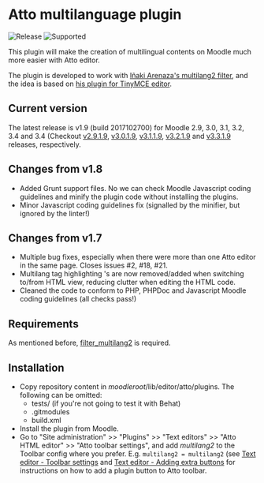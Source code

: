Atto multilanguage plugin
=========================

![Release](https://img.shields.io/badge/release-v1.9-blue.svg) ![Supported](https://img.shields.io/badge/supported-2.9%2C%203.0%2C%203.1%2C%203.2%2C%203.3%2C%203.4-green.svg)

This plugin will make the creation of multilingual contents on Moodle much more easier with Atto editor.

The plugin is developed to work with [Iñaki Arenaza's multilang2 filter](https://github.com/iarenaza/moodle-filter_multilang2), and the idea is based on [his plugin for TinyMCE editor](https://github.com/iarenaza/moodle-tinymce_moodlelang2).

## Current version

The latest release is v1.9 (build 2017102700) for Moodle 2.9, 3.0, 3.1, 3.2, 3.4 and 3.4 (Checkout [v2.9.1.9](https://github.com/iarenaza/moodle-atto_multilang2/releases/tag/v2.9.1.9), [v3.0.1.9](https://github.com/iarenaza/moodle-atto_multilang2/releases/tag/v3.0.1.9), [v3.1.1.9](https://github.com/iarenaza/moodle-atto_multilang2/releases/tag/v3.1.1.9), [v3.2.1.9](https://github.com/iarenaza/moodle-atto_multilang2/releases/tag/v3.2.1.9) and [v3.3.1.9](https://github.com/iarenaza/moodle-atto_multilang2/releases/tag/v3.3.1.9) releases, respectively.

## Changes from v1.8
 - Added Grunt support files. No we can check Moodle Javascript coding guidelines and minify the plugin code without installing the plugins.
 - Minor Javascript coding guidelines fix (signalled by the minifier, but ignored by the linter!)
 
## Changes from v1.7
 - Multiple bug fixes, especially when there were more than one Atto editor in the same page. Closes issues #2, #18, #21.
 - Multilang tag highlighting <span>'s are now removed/added when switching to/from HTML view, reducing clutter when editing the HTML code.
 - Cleaned the code to conform to PHP, PHPDoc and Javascript Moodle coding guidelines (all checks pass!)

## Requirements
As mentioned before, [filter_multilang2](https://github.com/iarenaza/moodle-filter_multilang2) is required.

## Installation

 - Copy repository content in *moodleroot*/lib/editor/atto/plugins. The following can be omitted:
   - tests/ (if you're not going to test it with Behat)
   - .gitmodules
   - build.xml
 - Install the plugin from Moodle. 
 - Go to "Site administration" >> "Plugins" >> "Text editors" >> "Atto HTML editor" >> "Atto toolbar settings", and add *multilang2* to the Toolbar config where you prefer. E.g. `multilang2 = multilang2` (see [Text editor - Toolbar settings](https://docs.moodle.org/en/Text_editor#Toolbar_settings) and [Text editor - Adding extra buttons](https://docs.moodle.org/en/Text_editor#Adding_extra_buttons) for instructions on how to add a plugin button to Atto toolbar.
